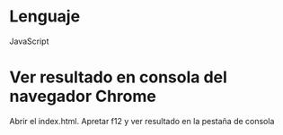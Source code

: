 # Lenguaje

JavaScript

# Ver resultado en consola del navegador Chrome

Abrir el index.html.
Apretar f12 y ver resultado en la pestaña de consola
